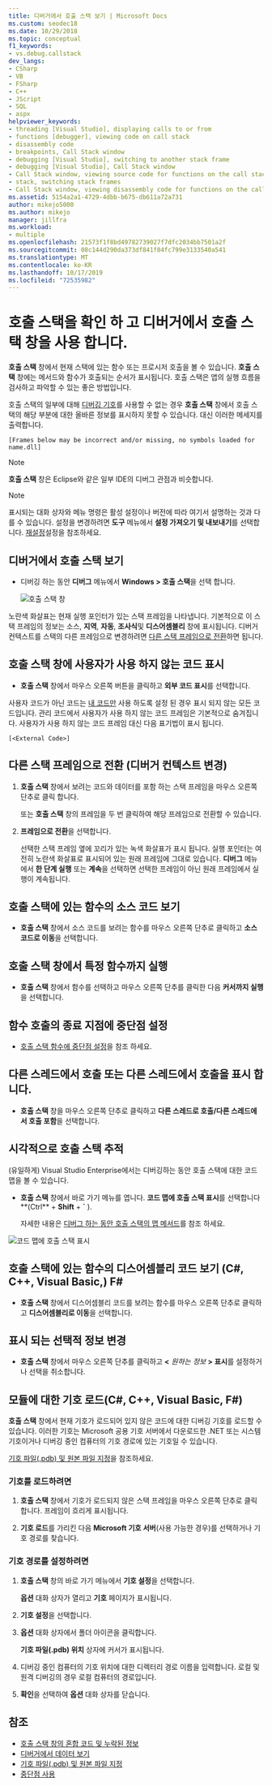 ```yaml
---
title: 디버거에서 호출 스택 보기 | Microsoft Docs
ms.custom: seodec18
ms.date: 10/29/2018
ms.topic: conceptual
f1_keywords:
- vs.debug.callstack
dev_langs:
- CSharp
- VB
- FSharp
- C++
- JScript
- SQL
- aspx
helpviewer_keywords:
- threading [Visual Studio], displaying calls to or from
- functions [debugger], viewing code on call stack
- disassembly code
- breakpoints, Call Stack window
- debugging [Visual Studio], switching to another stack frame
- debugging [Visual Studio], Call Stack window
- Call Stack window, viewing source code for functions on the call stack
- stack, switching stack frames
- Call Stack window, viewing disassembly code for functions on the call stack
ms.assetid: 5154a2a1-4729-4dbb-b675-db611a72a731
author: mikejo5000
ms.author: mikejo
manager: jillfra
ms.workload:
- multiple
ms.openlocfilehash: 21573f1f8bd49782739027f7dfc2034bb7501a2f
ms.sourcegitcommit: 08c144d290da373df841f04fc799e3133540a541
ms.translationtype: MT
ms.contentlocale: ko-KR
ms.lasthandoff: 10/17/2019
ms.locfileid: "72535982"
---
```

# <a name="view-the-call-stack-and-use-the-call-stack-window-in-the-debugger"></a>호출 스택을 확인 하 고 디버거에서 호출 스택 창을 사용 합니다.

**호출 스택** 창에서 현재 스택에 있는 함수 또는 프로시저 호출을 볼 수 있습니다. **호출 스택** 창에는 메서드와 함수가 호출되는 순서가 표시됩니다. 호출 스택은 앱의 실행 흐름을 검사하고 파악할 수 있는 좋은 방법입니다.

호출 스택의 일부에 대해 [디버깅 기호](#bkmk_symbols)를 사용할 수 없는 경우 **호출 스택** 창에서 호출 스택의 해당 부분에 대한 올바른 정보를 표시하지 못할 수 있습니다. 대신 이러한 메세지를 출력합니다.

`[Frames below may be incorrect and/or missing, no symbols loaded for name.dll]`

> [!NOTE]
> **호출 스택** 창은 Eclipse와 같은 일부 IDE의 디버그 관점과 비슷합니다.

> [!NOTE]
> 표시되는 대화 상자와 메뉴 명령은 활성 설정이나 버전에 따라 여기서 설명하는 것과 다를 수 있습니다. 설정을 변경하려면 **도구** 메뉴에서 **설정 가져오기 및 내보내기**를 선택합니다. [재설정](../ide/environment-settings.md#reset-settings)설정을 참조하세요.

## <a name="view-the-call-stack-while-in-the-debugger"></a>디버거에서 호출 스택 보기

- 디버깅 하는 동안 **디버그** 메뉴에서 **Windows > 호출 스택**을 선택 합니다.

  ![호출 스택 창](../debugger/media/dbg_basics_callstack_window.png "CallStackWindow")

노란색 화살표는 현재 실행 포인터가 있는 스택 프레임을 나타냅니다. 기본적으로 이 스택 프레임의 정보는 소스, **지역**, **자동**, **조사식**및 **디스어셈블리** 창에 표시됩니다. 디버거 컨텍스트를 스택의 다른 프레임으로 변경하려면 [다른 스택 프레임으로 전환](#bkmk_switch)하면 됩니다.

## <a name="display-non-user-code-in-the-call-stack-window"></a>호출 스택 창에 사용자가 사용 하지 않는 코드 표시

- **호출 스택** 창에서 마우스 오른쪽 버튼을 클릭하고 **외부 코드 표시**를 선택합니다.

사용자 코드가 아닌 코드는 [내 코드만](../debugger/just-my-code.md) 사용 하도록 설정 된 경우 표시 되지 않는 모든 코드입니다. 관리 코드에서 사용자가 사용 하지 않는 코드 프레임은 기본적으로 숨겨집니다. 사용자가 사용 하지 않는 코드 프레임 대신 다음 표기법이 표시 됩니다.

`[<External Code>]`

## <a name="bkmk_switch"></a>다른 스택 프레임으로 전환 (디버거 컨텍스트 변경)

1. **호출 스택** 창에서 보려는 코드와 데이터를 포함 하는 스택 프레임을 마우스 오른쪽 단추로 클릭 합니다.

    또는 **호출 스택** 창의 프레임을 두 번 클릭하여 해당 프레임으로 전환할 수 있습니다.

2. **프레임으로 전환**을 선택합니다.

     선택한 스택 프레임 옆에 꼬리가 있는 녹색 화살표가 표시 됩니다. 실행 포인터는 여전히 노란색 화살표로 표시되어 있는 원래 프레임에 그대로 있습니다. **디버그** 메뉴에서 **한 단계 실행** 또는 **계속**을 선택하면 선택한 프레임이 아닌 원래 프레임에서 실행이 계속됩니다.

## <a name="view-the-source-code-for-a-function-on-the-call-stack"></a>호출 스택에 있는 함수의 소스 코드 보기

- **호출 스택** 창에서 소스 코드를 보려는 함수를 마우스 오른쪽 단추로 클릭하고 **소스 코드로 이동**을 선택합니다.

## <a name="run-to-a-specific-function-from-the-call-stack-window"></a>호출 스택 창에서 특정 함수까지 실행

- **호출 스택** 창에서 함수를 선택하고 마우스 오른쪽 단추를 클릭한 다음 **커서까지 실행**을 선택합니다.

## <a name="set-a-breakpoint-on-the-exit-point-of-a-function-call"></a>함수 호출의 종료 지점에 중단점 설정

- [호출 스택 함수에 중단점 설정](../debugger/using-breakpoints.md#BKMK_Set_a_breakpoint_from_debugger_windows)을 참조 하세요.

## <a name="display-calls-to-or-from-another-thread"></a>다른 스레드에서 호출 또는 다른 스레드에서 호출을 표시 합니다.

- **호출 스택** 창을 마우스 오른쪽 단추로 클릭하고 **다른 스레드로 호출/다른 스레드에서 호출 포함**을 선택합니다.

## <a name="visually-trace-the-call-stack"></a>시각적으로 호출 스택 추적

(유일하게) Visual Studio Enterprise에서는 디버깅하는 동안 호출 스택에 대한 코드 맵을 볼 수 있습니다.

- **호출 스택** 창에서 바로 가기 메뉴를 엽니다. **코드 맵에 호출 스택 표시**를 선택합니다**(Ctrl** + **Shift** + **`** ).

    자세한 내용은 [디버그 하는 동안 호출 스택의 맵 메서드](../debugger/map-methods-on-the-call-stack-while-debugging-in-visual-studio.md)를 참조 하세요.

![코드 맵에 호출 스택 표시](../debugger/media/dbg_basics_show_call_stack_on_code_map.gif "ShowCallStackOnCodeMap")

## <a name="view-the-disassembly-code-for-a-function-on-the-call-stack-c-c-visual-basic-f"></a>호출 스택에 있는 함수의 디스어셈블리 코드 보기 (C#, C++, Visual Basic,) F#

- **호출 스택** 창에서 디스어셈블리 코드를 보려는 함수를 마우스 오른쪽 단추로 클릭하고 **디스어셈블리로 이동**을 선택합니다.

## <a name="change-the-optional-information-displayed"></a>표시 되는 선택적 정보 변경

- **호출 스택** 창에서 마우스 오른쪽 단추를 클릭하고 **<** _원하는 정보_ **\> 표시**를 설정하거나 선택을 취소합니다.

## <a name="bkmk_symbols"></a>모듈에 대한 기호 로드(C#, C++, Visual Basic, F#)

**호출 스택** 창에서 현재 기호가 로드되어 있지 않은 코드에 대한 디버깅 기호를 로드할 수 있습니다. 이러한 기호는 Microsoft 공용 기호 서버에서 다운로드한 .NET 또는 시스템 기호이거나 디버깅 중인 컴퓨터의 기호 경로에 있는 기호일 수 있습니다.

[기호 파일(.pdb) 및 원본 파일 지정](../debugger/specify-symbol-dot-pdb-and-source-files-in-the-visual-studio-debugger.md)을 참조하세요.

### <a name="to-load-symbols"></a>기호를 로드하려면

1. **호출 스택** 창에서 기호가 로드되지 않은 스택 프레임을 마우스 오른쪽 단추로 클릭합니다. 프레임이 흐리게 표시됩니다.

2. **기호 로드**를 가리킨 다음 **Microsoft 기호 서버**(사용 가능한 경우)를 선택하거나 기호 경로를 찾습니다.

### <a name="to-set-the-symbol-path"></a>기호 경로를 설정하려면

1. **호출 스택** 창의 바로 가기 메뉴에서 **기호 설정**을 선택합니다.

     **옵션** 대화 상자가 열리고 **기호** 페이지가 표시됩니다.

2. **기호 설정**을 선택합니다.

3. **옵션** 대화 상자에서 폴더 아이콘을 클릭합니다.

     **기호 파일(.pdb) 위치** 상자에 커서가 표시됩니다.

4. 디버깅 중인 컴퓨터의 기호 위치에 대한 디렉터리 경로 이름을 입력합니다. 로컬 및 원격 디버깅의 경우 로컬 컴퓨터의 경로입니다.

5. **확인**을 선택하여 **옵션** 대화 상자를 닫습니다.

## <a name="see-also"></a>참조

- [호출 스택 창의 혼합 코드 및 누락된 정보](../debugger/mixed-code-and-missing-information-in-the-call-stack-window.md)
- [디버거에서 데이터 보기](../debugger/viewing-data-in-the-debugger.md)
- [기호 파일(.pdb) 및 원본 파일 지정](../debugger/specify-symbol-dot-pdb-and-source-files-in-the-visual-studio-debugger.md)
- [중단점 사용](../debugger/using-breakpoints.md)
